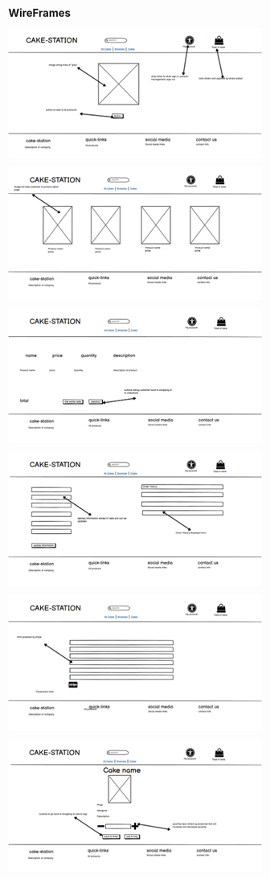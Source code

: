 ## WireFrames


![Product Drop](https://github.com/leeton1412/mile-stone/blob/master/documentaion/testing/images/wireframe1.png)<br>


![Product Drop](https://github.com/leeton1412/mile-stone/blob/master/documentaion/testing/images/wireframe2.png)<br>


![Product Drop](https://github.com/leeton1412/mile-stone/blob/master/documentaion/testing/images/wireframe3.png)<br>


![Product Drop](https://github.com/leeton1412/mile-stone/blob/master/documentaion/testing/images/wireframe4.png)<br>


![Product Drop](https://github.com/leeton1412/mile-stone/blob/master/documentaion/testing/images/wireframe5.png)<br>


![Product Drop](https://github.com/leeton1412/mile-stone/blob/master/documentaion/testing/images/wireframe6.png)<br>